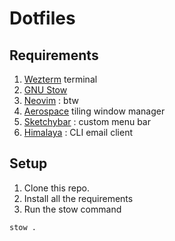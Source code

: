 # Dotfiles

## Requirements

1. [Wezterm](https://wezfurlong.org/wezterm/index.html) terminal
2. [GNU Stow](https://www.gnu.org/software/stow/)
3. [Neovim](https://neovim.io/) : btw
4. [Aerospace](https://github.com/nikitabobko/AeroSpace) tiling window manager
5. [Sketchybar](https://felixkratz.github.io/SketchyBar/) : custom menu bar
6. [Himalaya](https://github.com/pimalaya/himalaya) : CLI email client

## Setup

1. Clone this repo.
2. Install all the requirements
3. Run the stow command

```sh
stow .
```
